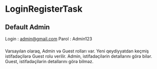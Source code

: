 ﻿# LoginRegisterTask

## Default Admin
Login : admin@gmail.com
Parol : Admin123

###
Varsayılan olaraq, Admin və Guest rolları var.
Yeni qeydiyyatdan keçmiş istifadəçilərə Guest rolu verilir.
Admin, istifadəçilərin detallarını görə bilər.
Guest, istifadəçilərin detallarını görə bilməz.